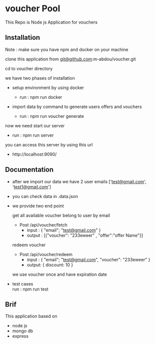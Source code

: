 voucher Pool
============

This Repo is Node js Application for vouchers

    
## Installation   

Note : make sure you have npm and docker on your machine

clone this application from git@github.com:m-abdou/voucher.git

cd to voucher directory 

we have two phases of installation

 - setup environment by using docker
    * run : npm run docker  
    
 - import data by command to generate users offers and vouchers
    * run : npm run voucher generate

 now we need start our server  
  - run : npm run server
  
 you can access this server by using this url 
  - http://localhost:9090/

  
 ## Documentation
 
  * after we import our data we have 2 user emails 
 ['test@gmail.com', 'test1@gmail.com']
 
  * you can check data in .data.json
 
 
  * we provide two end point
 
     get all available voucher belong to user by email 
     - Post /api/voucher/fetch
        * input : { "email"; "test@gmail.com" }
        * output : [{"voucher": "233eweer" , "offer":"offer Name"}]
    
     redeem voucher     
     - Post /api/voucher/redeem
        * input : { "email"; "test@gmail.com", "voucher": "233eweer" }
        * output: { discount: 10 }
    
     we use voucher once and have expiration date 
 
  * test cases   
    run : npm run test
 

## Brif 

 This application based on
 *  node js 
 *  mongo db 
 *  express  